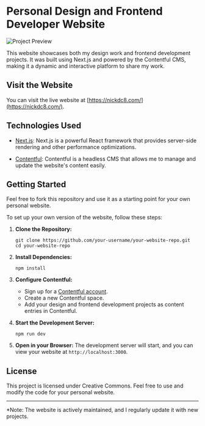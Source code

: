 # Personal Design and Frontend Developer Website

![Project Preview](https://github.com/nickdc8/nick-portfolio/assets/35410717/5045beea-c3b5-4db6-b1b2-889544cc165f)

 This website showcases both my design work and frontend development projects. It was built using Next.js and powered by the Contentful CMS, making it a dynamic and interactive platform to share my work.

## Visit the Website

You can visit the live website at [https://nickdc8.com/](https://nickdc8.com/).

## Technologies Used

- [Next.js](https://nextjs.org/): Next.js is a powerful React framework that provides server-side rendering and other performance optimizations.

- [Contentful](https://www.contentful.com/): Contentful is a headless CMS that allows me to manage and update the website's content easily.

## Getting Started

Feel free to fork this repository and use it as a starting point for your own personal website.

To set up your own version of the website, follow these steps:

1. **Clone the Repository:**
   ```
   git clone https://github.com/your-username/your-website-repo.git
   cd your-website-repo
   ```

2. **Install Dependencies:**
   ```
   npm install
   ```

3. **Configure Contentful:**
   - Sign up for a [Contentful account](https://www.contentful.com/sign-up/).
   - Create a new Contentful space.
   - Add your design and frontend development projects as content entries in Contentful.

4. **Start the Development Server:**
   ```
   npm run dev
   ```

5. **Open in your Browser:**
   The development server will start, and you can view your website at `http://localhost:3000`.

## License

This project is licensed under Creative Commons. Feel free to use and modify the code for your personal website.

---

*Note: The website is actively maintained, and I regularly update it with new projects.
